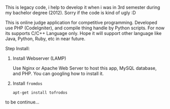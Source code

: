 This is legacy code, i help to develop it when i was in 3rd semester during my bachelor degree (2012). Sorry if the code is kind of ugly :D

This is online judge application for competitive programming. Developed use PHP (CodeIgniter), and compile thing handle by Python scripts. For now its supports C/C++ Language only. Hope it will support other language like Java, Python, Ruby, etc in near future.

Step Install:

1. Install Webserver (LAMP)

   Use Nginx or Apache Web Server to host this app, MySQL database, and PHP.
   You can googling how to install it.

2. Install `fromdos`

   `apt-get install tofrodos`


to be continue...
